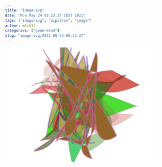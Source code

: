 ```yaml
---
title: "image-svg"
date: "Mon May 24 05:23:27 CEST 2021"
tags: ["image-svg", "pipotron", "image"]
author: m1ch3l
categories: ["generated"]
slug: "image-svg/2021-05-24-05:23:27"
---
```


![](image.svg)
